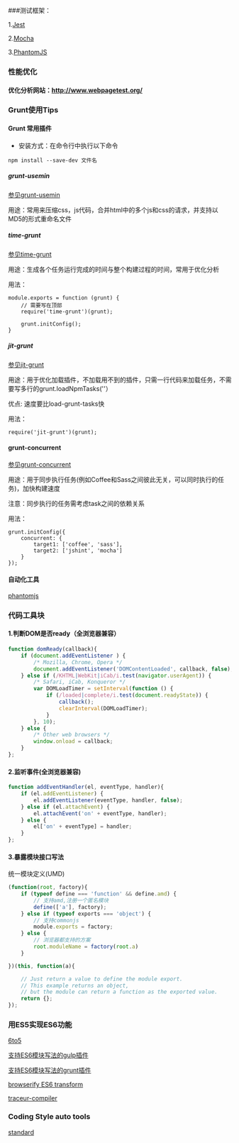 ###测试框架：

1.[Jest](http://facebook.github.io/jest/)

2.[Mocha](http://visionmedia.github.io/mocha/)

3.[PhantomJS](http://phantomjs.org/)

### 性能优化

#### 优化分析网站：http://www.webpagetest.org/

### Grunt使用Tips
 
#### Grunt 常用插件

* 安装方式：在命令行中执行以下命令

```
npm install --save-dev 文件名
```

#####  grunt-usemin

[参见grunt-usemin](https://github.com/yeoman/grunt-usemin)

用途：常用来压缩css，js代码，合并html中的多个js和css的请求，并支持以MD5的形式重命名文件

##### time-grunt

[参见time-grunt](https://github.com/sindresorhus/time-grunt)

用途：生成各个任务运行完成的时间与整个构建过程的时间，常用于优化分析

用法：

```
module.exports = function (grunt) {
    // 需要写在顶部
    require('time-grunt')(grunt);

    grunt.initConfig();
}
```

##### jit-grunt

[参见jit-grunt](https://github.com/shootaroo/jit-grunt)

用途：用于优化加载插件，不加载用不到的插件，只需一行代码来加载任务，不需要写多行的grunt.loadNpmTasks(''）

优点: 速度要比load-grunt-tasks快

用法：
```
require('jit-grunt')(grunt);
```

#### grunt-concurrent

[参见grunt-concurrent](https://github.com/sindresorhus/grunt-concurrent)

用途：用于同步执行任务(例如Coffee和Sass之间彼此无关，可以同时执行的任务)，加快构建速度

注意：同步执行的任务需考虑task之间的依赖关系

用法：
```
grunt.initConfig({
    concurrent: {
        target1: ['coffee', 'sass'],
        target2: ['jshint', 'mocha']
    }
});
```

#### 自动化工具

[phantomjs](http://phantomjs.org/)

### 代码工具块

#### 1.判断DOM是否ready（全浏览器兼容）

```js
function domReady(callback){
    if (document.addEventListener ) {
        /* Mozilla, Chrome, Opera */
        document.addEventListener('DOMContentLoaded', callback, false);
    } else if (/KHTML|WebKit|iCab/i.test(navigator.userAgent)) {
        /* Safari, iCab, Konqueror */
        var DOMLoadTimer = setInterval(function () {
            if (/loaded|complete/i.test(document.readyState)) {
                callback();
                clearInterval(DOMLoadTimer);
            }
        }, 10);
    } else {
        /* Other web browsers */
        window.onload = callback;
    }
};
```
#### 2.监听事件(全浏览器兼容)

```js
function addEventHandler(el, eventType, handler){
    if (el.addEventListener) {
        el.addEventListener(eventType, handler, false);
    } else if (el.attachEvent) {
        el.attachEvent('on' + eventType, handler);
    } else {
        el['on' + eventType] = handler;
    }
};
```

#### 3.暴露模块接口写法

统一模块定义(UMD)
```js
(function(root, factory){
    if (typeof define === 'function' && define.amd) {
        // 支持amd,注册一个匿名模块
        define(['a'], factory);
    } else if (typeof exports === 'object') {
        // 支持commonjs
        module.exports = factory;
    } else {
        // 浏览器都支持的方案
        root.moduleName = factory(root.a)
    }

})(this, function(a){

    // Just return a value to define the module export.
    // This example returns an object,
    // but the module can return a function as the exported value.
    return {};
});
```


### 用ES5实现ES6功能

[6to5](https://github.com/6to5/6to5)

[支持ES6模块写法的gulp插件](https://github.com/sindresorhus/gulp-6to5)

[支持ES6模块写法的grunt插件](https://github.com/sindresorhus/grunt-6to5)

[browserify ES6 transform](https://github.com/thlorenz/es6ify)

[traceur-compiler](https://github.com/google/traceur-compiler)

### Coding Style auto tools

[standard](https://github.com/feross/standard)

